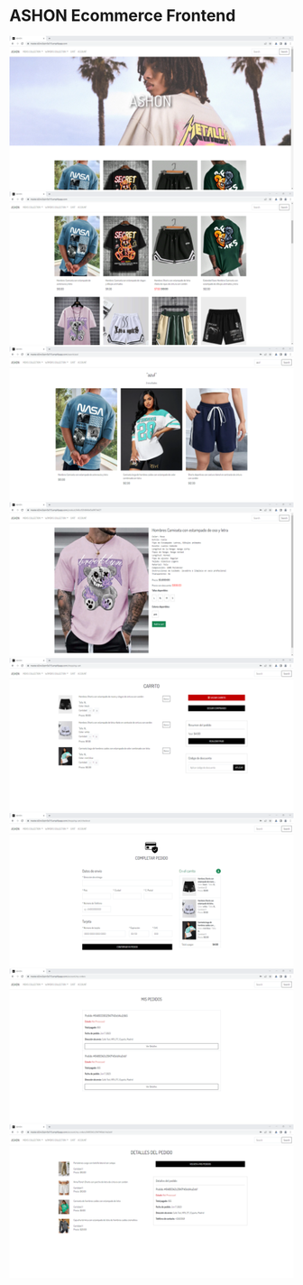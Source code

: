 # ASHON Ecommerce Frontend

![](screenshots/home-page-1.png)
![](screenshots/home-page-2.png)
![](screenshots/search-1-page.png)
![](screenshots/product-detail-1-page.png)
![](screenshots/cart-1-page.png)
![](screenshots/payment-gateway-1-page.png)
![](screenshots/my-orders-page.png)
![](screenshots/order-details-page.png)